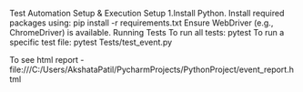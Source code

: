 Test Automation Setup & Execution
Setup
1.Install Python.
Install required packages using:
pip install -r requirements.txt
Ensure WebDriver (e.g., ChromeDriver) is available.
Running Tests
To run all tests:
pytest
To run a specific test file:
pytest Tests/test_event.py

To see html report -
file:///C:/Users/AkshataPatil/PycharmProjects/PythonProject/event_report.html
